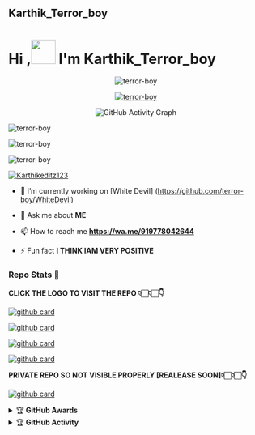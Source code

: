 ## Karthik_Terror_boy

# Hi ,<a href="Hey"><img src="https://raw.githubusercontent.com/TOXIC-DEVIL/TOXIC-DEVIL/TOXIC-DEVIL-OFFICIAL/media/Hi.gif" width="48px"></a> I'm Karthik_Terror_boy&nbsp;


<p align="center"> <img src="https://komarev.com/ghpvc/?username=terror-boy&label=Profile%20views&color=0e75b6&style=flat" alt="terror-boy" /> </p>


<p align="center"> <a href="https://github.com/ryo-ma/github-profile-trophy"><img src="https://github-profile-trophy.vercel.app/?username=terror-boy" alt="terror-boy" /></a> </p>


<div align="center">
       
  ![GitHub Activity Graph](https://activity-graph.herokuapp.com/graph?username=terror-boy&bg_color=000000&color=4fff67&line=4fff67&point=ffffff&area=true&hide_border=true)
  </div>
 

<p align="center">
<p><img align="center" src="https://github-readme-stats.vercel.app/api/top-langs?username=terror-boy&show_icons=true&theme=dark&locale=en&layout=compact" alt="terror-boy" /></p>

<p align="center">
<p><img align="center" src="https://github-readme-stats.vercel.app/api?username=terror-boy&show_icons=true&theme=dark&locale=en" alt="terror-boy" /></p>

<p><img align="center" src="https://github-readme-streak-stats.herokuapp.com/?user=terror-boy&theme=dark" alt="terror-boy" /></p>
</p>

<p align="left"> <a href="https://twitter.com/Karthikeditz123" target="blank"><img src="https://img.shields.io/twitter/follow/Karthikeditz123?logo=twitter&style=for-the-badge" alt="Karthikeditz123" /></a> </p>

- 🔭 I’m currently working on [White Devil] (https://github.com/terror-boy/WhiteDevil)

- 💬 Ask me about **ME**

- 📫 How to reach me **https://wa.me/919778042644**

- ⚡ Fun fact **I THINK IAM VERY POSITIVE**


### Repo Stats 🔭

**CLICK THE LOGO TO VISIT THE REPO 👇🏻👇🏻👇**


[![github card](https://github-readme-stats.vercel.app/api/pin/?username=terror-boy&repo=WhiteDevil&theme=dark)](https://github.com/terror-boy/WhiteDevil)




[![github card](https://github-readme-stats.vercel.app/api/pin/?username=terror-boy&repo=White&theme=dark)](https://github.com/terror-boy/White)



[![github card](https://github-readme-stats.vercel.app/api/pin/?username=terror-boy&repo=termux-package-basic&theme=nightowl)](https://github.com/terror-boy/termux-package-basic)



[![github card](https://github-readme-stats.vercel.app/api/pin/?username=terror-boy&repo=whatsapp-bot-collection&theme=dark)](https://github.com/terror-boy/whatsapp-bot-collection)


**PRIVATE REPO SO NOT VISIBLE PROPERLY [REALEASE SOON]👇🏻👇🏻👇**


[![github card](https://github-readme-stats.vercel.app/api/pin/?username=terror-boy&repo=WhiteDevil-UserBot&theme=nightowl)](https://github.com/terror-boy/WhiteDevil-UserBot)






<details>
    <summary>&#127942 <b>GitHub Awards</b></summary><br/>

![Github Trophy](https://github-profile-trophy.vercel.app/?username=terror-boy)

</details>

<details>
    <summary>&#127942 <b>GitHub Activity</b></summary><br/>

![Metrics](https://metrics.lecoq.io/terror-boy?template=classic&repositories.forks=true&languages=1&languages.colors=github&languages.threshold=0%25&config.timezone=Asia%2India)

</details> 

